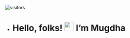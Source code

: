 ![visitors](https://visitor-badge.glitch.me/badge?page_id=mugdha273.mugdha273)
- # Hello, folks! <img src="https://raw.githubusercontent.com//MartinHeinz/master/wave.gif" width="30px"> I’m Mugdha 



